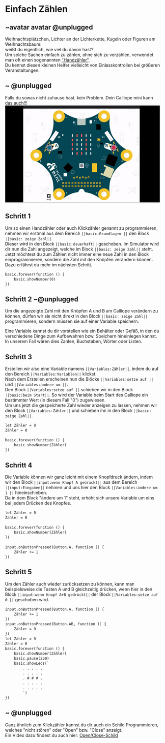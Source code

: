 # Einfach Zählen

## ~avatar avatar @unplugged
Weihnachtsplätzchen, Lichter an der Lichterkette, Kugeln oder Figuren am Weihnachtsbaum: <br>
weißt du eigentlich, wie viel du davon hast? <br>
Um solche Sachen einfach zu zählen, ohne sich zu verzählen, verwendet man oft einen sogenannten ["Handzähler"](https://www.google.com/search?q=handz%C3%A4hler&rlz=1C1CHBD_deDE928DE928&oq=handz%C3%A4hler&aqs=chrome..69i57j0l5j69i60j69i61.3920j1j7&sourceid=chrome&ie=UTF-8). <br>
Du kennst diesen kleinen Helfer vielleicht von Einlasskontrollen bei größeren Veranstaltungen.

## ~ @unplugged
Falls du sowas nicht zuhause hast, kein Problem. Dein Calliope mini kann das auch!!!
![Zaehler](https://github.com/r00b1nh00d/KlickzaehlerTutorial/blob/master/Zaehler.gif?raw=true)


## Schritt 1
Um so einen Handzähler oder auch Klickzähler genannt zu programmieren, nehmen wir erstmal aus dem Bereich ``||basic:Grundlagen ||`` den Block ``||basic: zeige Zahl||``. <br>
Dieser wird in den Block ``||basic:dauerhaft||`` geschoben. Im Simulator wird dir nun die Zahl angezeigt, welche im Block ``||basic: zeige Zahl||`` steht. <br>
Jetzt möchtest du zum Zählen nicht immer eine neue Zahl in den Block einprogrammieren, sondern die Zahl mit den Knöpfen verändern können. Dazu erfährst du mehr im nächsten Schritt.

```blocks
basic.forever(function () {
    basic.showNumber(0)
})
```

## Schritt 2 ~@unplugged
Um die angezeigte Zahl mit den Knöpfen A und B am Calliope verändern zu können, dürfen wir sie nicht direkt in den Block ``||basic: zeige Zahl||`` programmieren, sondern müssen sie auf einer Variable speichern. <br>

Eine Variable kannst du dir vorstellen wie ein Behälter oder Gefäß, in den du verschiedene Dinge zum Aufbewahren bzw. Speichern hineinlegen kannst. <br>
In unserem Fall wären dies Zahlen, Buchstaben, Wörter oder Listen.

## Schritt 3
Erstellen wir also eine Variable namens ``||Variables:Zähler||``, indem du auf den Bereich ``||Variables:Variablen||`` klickst. <br>
Nach dem Erstellen erscheinen nun die Blöcke ``||Variables:setze auf ||`` und ``||Variables:ändere um ||``. <br>
Den Block ``||Variables:setze auf ||`` schieben wir in den Block ``||basic:beim Start||``. So wird der Variable beim Start des Calliope ein bestimmter Wert (in diesem Fall "0") zugewiesen. <br>
Um uns jetzt die gespeicherte Zahl wieder anzeigen zu lassen, nehmen wir den Block ``||Variables:Zähler||`` und schieben ihn in den Block ``||basic: zeige Zahl||``. <br>

```blocks
let Zähler = 0
Zähler = 0

basic.forever(function () {
    basic.showNumber(Zähler)
})
```
## Schritt 4
Die Variable können wir ganz leicht mit einem Knopfdruck ändern, indem wir den Block ``||input:wenn Knopf A gedrückt||`` aus dem Bereich ``||input:Eingaben||`` nehmen und uns hier den Block ``||Variables:ändere um 1 ||`` hineinschieben. <br>
Da in dem Block "ändere um 1" steht, erhöht sich unsere Variable um eins bei jedem Drücken des Knopfes.

```blocks
let Zähler = 0
Zähler = 0

basic.forever(function () {
    basic.showNumber(Zähler)
})

input.onButtonPressed(Button.A, function () {
    Zähler += 1
})

```
## Schritt 5
Um den Zähler auch wieder zurücksetzen zu können, kann man beispielsweise die Tasten A und B gleichzeitig drücken, wenn hier in den Block ``||input:wenn Knopf A+B gedrückt||`` 
der Block ``||Variables:setze auf 0 ||`` geschoben wird.
```blocks
input.onButtonPressed(Button.A, function () {
    Zähler += 1
})
input.onButtonPressed(Button.AB, function () {
    Zähler = 0
})
let Zähler = 0
Zähler = 0
basic.forever(function () {
    basic.showNumber(Zähler)
    basic.pause(250)
    basic.showLeds(`
        . . . . .
        . . . . .
        . # # # .
        . . . . .
        . . . . .
        `)
})
```

## ~ @unplugged
Ganz ähnlich zum Klickzähler kannst du dir auch ein Schild Programmieren, welches "nicht stören" oder "Open" bzw. "Close" anzeigt. <br>
Ein Video dazu findest du auch hier: [Open/Close-Schild](https://www.youtube.com/watch?v=Jlv2vZMC6w8)
